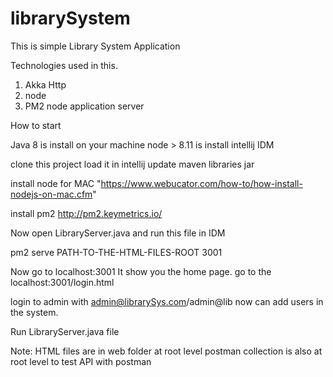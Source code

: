 # librarySystem

This is simple Library System Application 

Technologies used in this.

1. Akka Http 
2. node 
3. PM2 node application server 


How to start 

Java 8 is install on your machine
node > 8.11 is install 
intellij IDM

clone this project 
load it in intellij 
update maven libraries jar

install node
    for MAC "https://www.webucator.com/how-to/how-install-nodejs-on-mac.cfm"

install pm2 
    http://pm2.keymetrics.io/

Now open LibraryServer.java and run this file in IDM

pm2 serve PATH-TO-THE-HTML-FILES-ROOT 3001

Now go to localhost:3001 
It show you the home page. 
go to the localhost:3001/login.html

login to admin with admin@librarySys.com/admin@lib
now can add users in the system. 


Run LibraryServer.java file 


Note: 
HTML files are in web folder at root level
postman collection is also at root level to test API with postman
